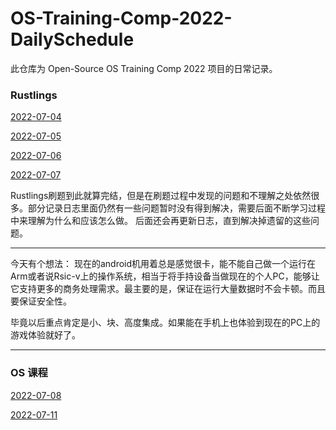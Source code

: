 # OS-Training-Comp-2022-DailySchedule

此仓库为 Open-Source OS Training Comp 2022 项目的日常记录。

### Rustlings

[2022-07-04](./daily/2022-07-04.md) 


[2022-07-05](./daily/2022-07-05.md)


[2022-07-06](./daily/2022-07-06.md)


[2022-07-07](./daily/2022-07-07.md)


Rustlings刷题到此就算完结，但是在刷题过程中发现的问题和不理解之处依然很多。部分记录日志里面仍然有一些问题暂时没有得到解决，需要后面不断学习过程中来理解为什么和应该怎么做。
后面还会再更新日志，直到解决掉遗留的这些问题。

----

今天有个想法： 现在的android机用着总是感觉很卡，能不能自己做一个运行在Arm或者说Rsic-v上的操作系统，相当于将手持设备当做现在的个人PC，能够让它支持更多的商务处理需求。最主要的是，保证在运行大量数据时不会卡顿。而且要保证安全性。

毕竟以后重点肯定是小、块、高度集成。如果能在手机上也体验到现在的PC上的游戏体验就好了。

----

### OS 课程


[2022-07-08](./daily/2022-07-08.md)


[2022-07-11](./daily/2022-07-11.md)
